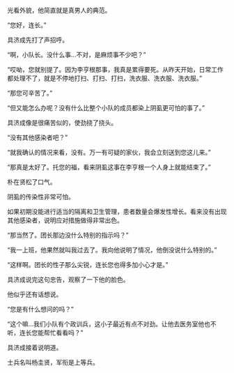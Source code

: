 光看外貌，他简直就是真男人的典范。

“您好，连长。”

具济成先打了声招呼。

“啊，小队长。没什么事…不对，是麻烦事不少吧？”

“哎呦，您就别提了。因为李亨根那事，我真是累得要死。从昨天开始，日常工作都处理不了，就是不停地打扫、打扫、打扫，洗衣服、洗衣服、洗衣服。”

“那您可辛苦了。”

“但又能怎么办呢？没有什么比整个小队的成员都染上阴虱更可怕的事了。”

具济成像是很痛苦似的，使劲挠了挠头。

“没有其他感染者吧？”

“就我确认的情况来看，没有。万一有可疑的家伙，我会立刻送到您这儿来。”

“那真是太好了。托您的福，看来阴虱这事在李亨根一个人身上就能结束了。”

朴在贤松了口气。

阴虱的传染性非常可怕。

如果初期没能进行适当的隔离和卫生管理，患者数量会爆发性增长。看来没有出现其他感染者，说明应对措施做得非常出色。

“那当然了。团长那边没什么特别的指示吗？”

“我一上班，他果然就叫我过去了。我向他说明了情况，他倒没说什么特别的。”

“这样啊。团长的性子那么尖锐，连长您也得多加小心才是。”

具济成说完这句忠告，观察了一下他的脸色。

他似乎还有话想说。

“您是有什么想问的吗？”

“这个嘛…我们小队有个政训兵，这小子最近有点不对劲。让他去医务室他也不听，连长您能帮忙看看吗？”

具济成接着说明道。

士兵名叫杨圭贤，军衔是上等兵。